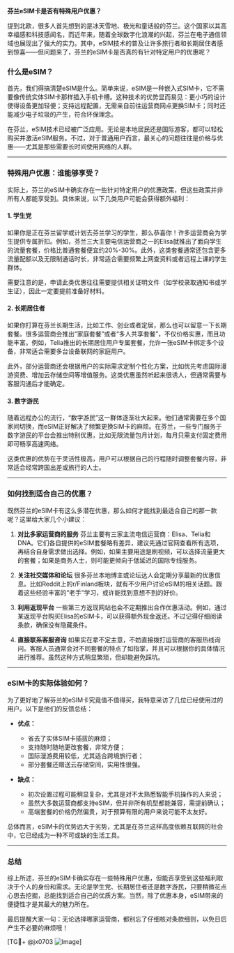 **芬兰eSIM卡是否有特殊用户优惠？**

提到北欧，很多人首先想到的是冰天雪地、极光和童话般的芬兰。这个国家以其高幸福感和科技感闻名，而近年来，随着全球数字化浪潮的兴起，芬兰在电子通信领域也展现出了强大的实力。其中，eSIM技术的普及让许多旅行者和长期居住者感到惊喜——但问题来了，芬兰的eSIM卡是否真的有针对特定用户的优惠呢？

### 什么是eSIM？

首先，我们得搞清楚eSIM是什么。简单来说，eSIM是一种嵌入式SIM卡，它不需要像传统实体SIM卡那样插入手机卡槽。这种技术的优势显而易见：更小巧的设计使得设备更加轻便；支持远程配置，无需亲自前往运营商网点更换SIM卡；同时还能减少电子垃圾的产生，符合环保理念。

在芬兰，eSIM技术已经被广泛应用。无论是本地居民还是国际游客，都可以轻松购买并激活eSIM服务。不过，对于普通用户而言，最关心的问题往往是价格与优惠——尤其是那些需要长时间使用网络的人群。

---

### 特殊用户优惠：谁能够享受？

实际上，芬兰的eSIM卡确实存在一些针对特定用户的优惠政策，但这些政策并非所有人都能享受到。具体来说，以下几类用户可能会获得额外福利：

#### 1. **学生党**
如果你是正在芬兰留学或计划去芬兰学习的学生，那么恭喜你！许多运营商会为学生提供专属折扣。例如，芬兰三大主要电信运营商之一的Elisa就推出了面向学生的流量套餐，价格比普通套餐便宜约20%-30%。此外，这类套餐通常还包含更多流量配额以及无限制通话时长，非常适合需要频繁上网查资料或者远程上课的学生群体。

需要注意的是，申请此类优惠往往需要提供相关证明文件（如学校录取通知书或学生证），因此一定要提前准备好材料。

#### 2. **长期居住者**
如果你打算在芬兰长期生活，比如工作、创业或者定居，那么也可以留意一下长期套餐。很多运营商会推出“家庭套餐”或者“多人共享套餐”，不仅价格实惠，而且功能丰富。例如，Telia推出的长期居住用户专属套餐，允许一张eSIM卡绑定多个设备，非常适合需要多台设备联网的家庭用户。

此外，部分运营商还会根据用户的实际需求定制个性化方案，比如优先考虑国际漫游资费、增加云存储空间等增值服务。这类优惠虽然听起来很诱人，但通常需要与客服沟通后才能确定。

#### 3. **数字游民**
随着远程办公的流行，“数字游民”这一群体逐渐壮大起来。他们通常需要在多个国家间切换，而eSIM正好解决了频繁更换SIM卡的麻烦。在芬兰，一些专门服务于数字游民的平台会推出特别优惠，比如无限流量包月计划，每月只需支付固定费用即可畅享高速网络。

这类优惠的优势在于灵活性极高，用户可以根据自己的行程随时调整套餐内容，非常适合经常跨国出差或旅行的人士。

---

### 如何找到适合自己的优惠？

既然芬兰的eSIM卡有这么多潜在优惠，那么如何才能找到最适合自己的那一款呢？这里给大家几个小建议：

1. **对比多家运营商的服务**
   芬兰主要有三家主流电信运营商：Elisa、Telia和DNA。它们各自提供的eSIM套餐略有差异，建议先通过官网查看所有选项，再结合自身需求做出选择。例如，如果主要用途是刷视频，可以选择流量更大的套餐；如果是商务人士，则可能更倾向于低延迟的国际专线服务。

2. **关注社交媒体和论坛**
   很多芬兰本地博主或论坛达人会定期分享最新的优惠信息。比如Reddit上的r/Finland板块，就有不少用户讨论eSIM的相关话题。跟着这些经验丰富的“老手”学习，或许能找到意想不到的好价。

3. **利用返现平台**
   一些第三方返现网站也会不定期推出合作优惠活动。例如，通过某返现平台购买Elisa的eSIM卡，可以获得额外现金返还。不过记得仔细阅读条款，确保没有隐藏条件。

4. **直接联系客服咨询**
   如果实在拿不定主意，不妨直接拨打运营商的客服热线询问。客服人员通常会对不同套餐的特点了如指掌，并且可以根据你的具体情况进行推荐。虽然这种方式稍显繁琐，但却能避免踩坑。

---

### eSIM卡的实际体验如何？

为了更好地了解芬兰的eSIM卡究竟值不值得买，我特意采访了几位已经使用过的用户。以下是他们的反馈总结：

- **优点：**
  - 省去了实体SIM卡插拔的麻烦；
  - 支持随时随地更改套餐，非常方便；
  - 国际漫游费用较低，尤其适合跨境旅行者；
  - 部分套餐还赠送云存储空间，实用性很强。

- **缺点：**
  - 初次设置过程可能稍显复杂，尤其是对不太熟悉智能手机操作的人来说；
  - 虽然大多数运营商都支持eSIM，但并非所有机型都能兼容，需提前确认；
  - 高端套餐的价格仍然偏贵，对于预算有限的用户来说可能不太友好。

总体而言，eSIM卡的优势远大于劣势，尤其是在芬兰这样高度依赖互联网的社会中，它已经成为一种不可或缺的生活工具。

---

### 总结

综上所述，芬兰的eSIM卡确实存在一些特殊用户优惠，但能否享受到这些福利取决于个人的身份和需求。无论是学生党、长期居住者还是数字游民，只要稍微花点心思去挖掘，总能找到适合自己的优质方案。当然，除了优惠本身，eSIM带来的便捷性才是其最大的魅力所在。

最后提醒大家一句：无论选择哪家运营商，都别忘了仔细核对条款细则，以免日后产生不必要的麻烦哦！

[TG💪+ @jx0703 ![Image](https://github.com/user-attachments/assets/dbca1d08-cadb-493c-b0ec-ad6f7a83f270)]